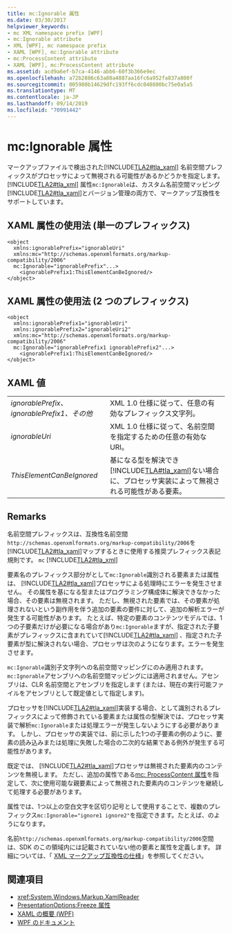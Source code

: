 ```yaml
---
title: mc:Ignorable 属性
ms.date: 03/30/2017
helpviewer_keywords:
- mc XML namespace prefix [WPF]
- mc:Ignorable attribute
- XML [WPF], mc namespace prefix
- XAML [WPF], mc:Ignorable attribute
- mc:ProcessContent attribute
- XAML [WPF], mc:ProcessContent attribute
ms.assetid: acd9a6ef-b7ca-4146-abb6-60f3b366e9ec
ms.openlocfilehash: a72b2886c63a80a4887aa16fc6a952fa837a800f
ms.sourcegitcommit: 005980b14629dfc193ff6cdc040800bc75e0a5a5
ms.translationtype: MT
ms.contentlocale: ja-JP
ms.lasthandoff: 09/14/2019
ms.locfileid: "70991442"
---
```

# <a name="mcignorable-attribute"></a>mc:Ignorable 属性
マークアップファイルで検出された[!INCLUDE[TLA2#tla_xaml](../../../../includes/tla2sharptla-xaml-md.md)] 名前空間プレフィックスがプロセッサによって無視される可能性があるかどうかを指定します。[!INCLUDE[TLA2#tla_xml](../../../../includes/tla2sharptla-xml-md.md)] 属性`mc:Ignorable`は、カスタム名前空間マッピング[!INCLUDE[TLA2#tla_xaml](../../../../includes/tla2sharptla-xaml-md.md)]とバージョン管理の両方で、マークアップ互換性をサポートしています。  
  
## <a name="xaml-attribute-usage-single-prefix"></a>XAML 属性の使用法 (単一のプレフィックス)  
  
```xaml  
<object  
  xmlns:ignorablePrefix="ignorableUri"  
  xmlns:mc="http://schemas.openxmlformats.org/markup-compatibility/2006"  
  mc:Ignorable="ignorablePrefix"...>  
    <ignorablePrefix1:ThisElementCanBeIgnored/>  
</object>  
```  
  
## <a name="xaml-attribute-usage-two-prefixes"></a>XAML 属性の使用法 (2 つのプレフィックス)  
  
```xaml  
<object  
  xmlns:ignorablePrefix1="ignorableUri"  
  xmlns:ignorablePrefix2="ignorableUri2"  
  xmlns:mc="http://schemas.openxmlformats.org/markup-compatibility/2006"  
  mc:Ignorable="ignorablePrefix1 ignorablePrefix2"...>  
    <ignorablePrefix1:ThisElementCanBeIgnored/>  
</object>  
```  
  
## <a name="xaml-values"></a>XAML 値  
  
|||  
|-|-|  
|*ignorablePrefix、ignorablePrefix1、その他*|XML 1.0 仕様に従って、任意の有効なプレフィックス文字列。|  
|*ignorableUri*|XML 1.0 仕様に従って、名前空間を指定するための任意の有効な URI。|  
|*ThisElementCanBeIgnored*|基になる型を解決でき[!INCLUDE[TLA#tla_xaml](../../../../includes/tlasharptla-xaml-md.md)]ない場合に、プロセッサ実装によって無視される可能性がある要素。|  
  
## <a name="remarks"></a>Remarks  
 名前空間プレフィックスは、互換性名前空間`http://schemas.openxmlformats.org/markup-compatibility/2006`を[!INCLUDE[TLA2#tla_xaml](../../../../includes/tla2sharptla-xaml-md.md)]マップするときに使用する推奨プレフィックス表記規則です。 `mc` [!INCLUDE[TLA2#tla_xml](../../../../includes/tla2sharptla-xml-md.md)]  
  
 要素名のプレフィックス部分がとして`mc:Ignorable`識別される要素または属性は、 [!INCLUDE[TLA2#tla_xaml](../../../../includes/tla2sharptla-xaml-md.md)]プロセッサによる処理時にエラーを発生させません。 その属性を基になる型またはプログラミング構成体に解決できなかった場合、その要素は無視されます。 ただし、無視された要素では、その要素が処理されないという副作用を伴う追加の要素の要件に対して、追加の解析エラーが発生する可能性があります。 たとえば、特定の要素のコンテンツモデルでは、1つの子要素だけが必要になる場合があり`mc:Ignorable`ますが、指定された子要素がプレフィックスに含まれていて[!INCLUDE[TLA2#tla_xaml](../../../../includes/tla2sharptla-xaml-md.md)] 、指定された子要素が型に解決されない場合、プロセッサは次のようになります。エラーを発生させます。  
  
 `mc:Ignorable`識別子文字列への名前空間マッピングにのみ適用されます。 `mc:Ignorable`アセンブリへの名前空間マッピングには適用されません。アセンブリは、CLR 名前空間とアセンブリを指定します (または、現在の実行可能ファイルをアセンブリとして既定値として指定します)。  
  
 プロセッサを[!INCLUDE[TLA2#tla_xaml](../../../../includes/tla2sharptla-xaml-md.md)]実装する場合、として識別されるプレフィックスによって修飾されている要素または属性の型解決では、プロセッサ実装で解析`mc:Ignorable`または処理エラーが発生しないようにする必要があります。 しかし、プロセッサの実装では、前に示した1つの子要素の例のように、要素の読み込みまたは処理に失敗した場合の二次的な結果である例外が発生する可能性があります。  
  
 既定では、 [!INCLUDE[TLA2#tla_xaml](../../../../includes/tla2sharptla-xaml-md.md)]プロセッサは無視された要素内のコンテンツを無視します。 ただし、追加の属性である[mc: ProcessContent 属性](mc-processcontent-attribute.md)を指定して、次に使用可能な親要素によって無視された要素内のコンテンツを継続して処理する必要があります。  
  
 属性では、1つ以上の空白文字を区切り記号として使用することで、複数のプレフィックス`mc:Ignorable="ignore1 ignore2"`を指定できます。たとえば、のようになります。  

 名前`http://schemas.openxmlformats.org/markup-compatibility/2006`空間は、SDK のこの領域内には記載されていない他の要素と属性を定義します。 詳細については、「 [XML マークアップ互換性の仕様](/office/open-xml/introduction-to-markup-compatibility#markup-compatibility-in-the-open-xml-file-formats-specification)」を参照してください。  
  
## <a name="see-also"></a>関連項目

- <xref:System.Windows.Markup.XamlReader>
- [PresentationOptions:Freeze 属性](presentationoptions-freeze-attribute.md)
- [XAML の概要 (WPF)](xaml-overview-wpf.md)
- [WPF のドキュメント](documents-in-wpf.md)
